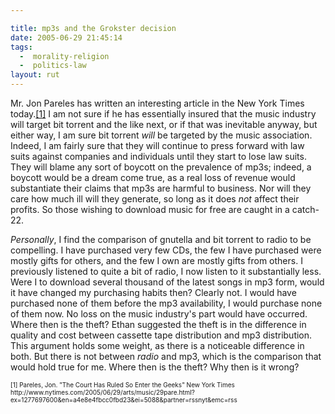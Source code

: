 ```yaml
---

title: mp3s and the Grokster decision
date: 2005-06-29 21:45:14
tags:
  -  morality-religion
  -  politics-law
layout: rut
---
```


<p>Mr. Jon Pareles has written an interesting article in the New York Times today.<a href="http://www.nytimes.com/2005/06/29/arts/music/29pare.html?ex=1277697600&en=a4e8e4fbcc0fbd23&ei=5088&partner=rssnyt&emc=rss">[1]</a> I am not sure if he has essentially insured that the music industry will target bit torrent and the like next, or if that was inevitable anyway, but either way, I am sure bit torrent <em>will</em> be targeted by the music association.  Indeed, I am fairly sure that they will continue to press forward with law suits against companies and individuals until they start to lose law suits. They will blame any sort of boycott on the prevalence of mp3s; indeed, a boycott would be a dream come true, as a real loss of revenue would substantiate their claims that mp3s are harmful to business.  Nor will they care how much ill will they generate, so long as it does <em>not</em> affect their profits.  So those wishing to download music for free are caught in a catch-22.</p>  <p><em>Personally</em>, I find the comparison of gnutella and bit torrent to radio to be compelling.  I have purchased very few CDs, the few I have purchased were mostly gifts for others, and the few I own are mostly gifts from others.  I previously listened to quite a bit of radio, I now listen to it substantially less.  Were I to download several thousand of the latest songs in mp3 form, would it have changed my purchasing habits then?  Clearly not.  I would have purchased none of them before the mp3 availability, I would purchase none of them now.  No loss on the music industry's part would have occurred.  Where then is the theft?  Ethan suggested the theft is in the difference in quality and cost between cassette tape distribution and mp3 distribution.  This argument holds some weight, as there is a noticeable difference in both.  But there is not between <em>radio</em> and mp3, which is the comparison that would hold true for me.  Where then is the theft?  Why then is it wrong?</p>  <font size="-2"> [1] Pareles, Jon. "The Court Has Ruled So Enter the Geeks" New York Times http://www.nytimes.com/2005/06/29/arts/music/29pare.html?ex=1277697600&en=a4e8e4fbcc0fbd23&ei=5088&partner=rssnyt&emc=rss </font>

